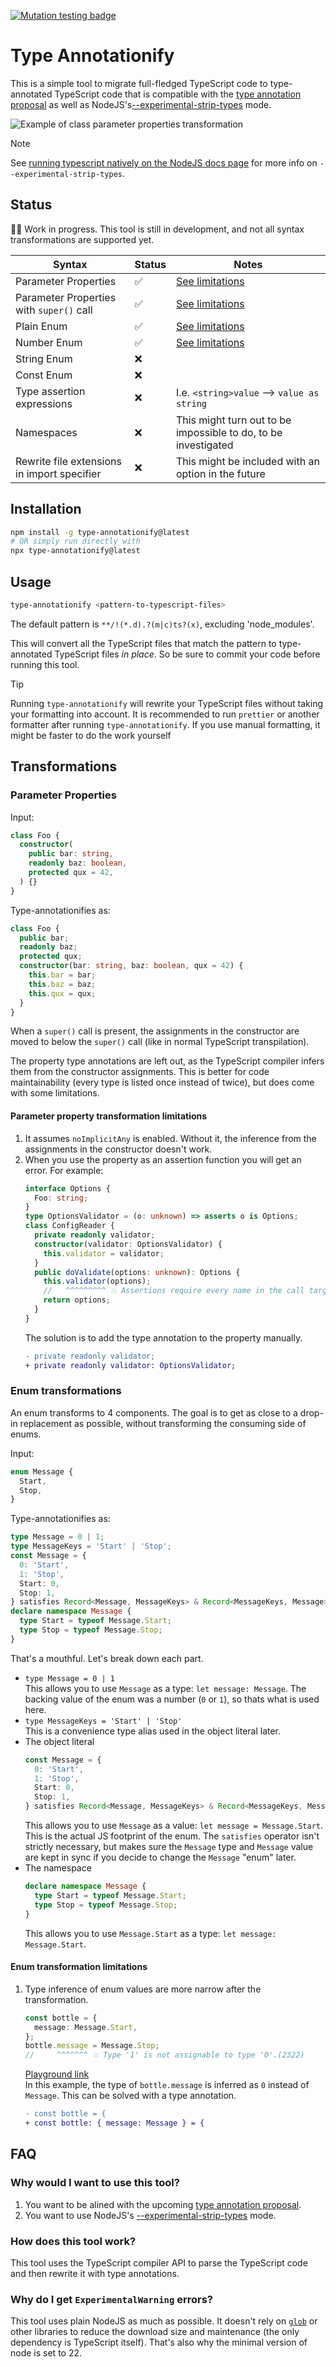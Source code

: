 [![Mutation testing badge](https://img.shields.io/endpoint?style=flat&url=https%3A%2F%2Fbadge-api.stryker-mutator.io%2Fgithub.com%2Fnicojs%2Ftype-annotationify%2Fmain)](https://dashboard.stryker-mutator.io/reports/github.com/nicojs/type-annotationify/main)

# Type Annotationify

This is a simple tool to migrate full-fledged TypeScript code to type-annotated TypeScript code that is compatible with the [type annotation proposal](https://github.com/tc39/proposal-type-annotations) as well as NodeJS's[--experimental-strip-types](https://nodejs.org/en/blog/release/v22.6.0#experimental-typescript-support-via-strip-types) mode.

![Example of class parameter properties transformation](https://github.com/nicojs/type-annotationify/blob/main/convert-parameter-properties.gif)

> [!NOTE]
> See [running typescript natively on the NodeJS docs page](https://nodejs.org/en/learn/typescript/run-natively) for more info on `--experimental-strip-types`.

## Status

👷‍♂️ Work in progress. This tool is still in development, and not all syntax transformations are supported yet.

| Syntax                                      | Status | Notes                                                             |
| ------------------------------------------- | ------ | ----------------------------------------------------------------- |
| Parameter Properties                        | ✅     | [See limitations](#parameter-property-transformation-limitations) |
| Parameter Properties with `super()` call    | ✅     | [See limitations](#parameter-property-transformation-limitations) |
| Plain Enum                                  | ✅     | [See limitations](#enum-transformation-limitations)               |
| Number Enum                                 | ✅     | [See limitations](#enum-transformation-limitations)               |
| String Enum                                 | ❌     |                                                                   |
| Const Enum                                  | ❌     |                                                                   |
| Type assertion expressions                  | ❌     | I.e. `<string>value` --> `value as string`                        |
| Namespaces                                  | ❌     | This might turn out to be impossible to do, to be investigated    |
| Rewrite file extensions in import specifier | ❌     | This might be included with an option in the future               |

## Installation

```bash
npm install -g type-annotationify@latest
# OR simply run directly with
npx type-annotationify@latest
```

## Usage

```bash
type-annotationify <pattern-to-typescript-files>
```

The default pattern is `**/!(*.d).?(m|c)ts?(x)`, excluding 'node_modules'.

This will convert all the TypeScript files that match the pattern to type-annotated TypeScript files _in place_. So be sure to commit your code before running this tool.

> [!TIP]
> Running `type-annotationify` will rewrite your TypeScript files without taking your formatting into account. It is recommended to run `prettier` or another formatter after running `type-annotationify`. If you use manual formatting, it might be faster to do the work yourself

## Transformations

### Parameter Properties

Input:

```ts
class Foo {
  constructor(
    public bar: string,
    readonly baz: boolean,
    protected qux = 42,
  ) {}
}
```

Type-annotationifies as:

```ts
class Foo {
  public bar;
  readonly baz;
  protected qux;
  constructor(bar: string, baz: boolean, qux = 42) {
    this.bar = bar;
    this.baz = baz;
    this.qux = qux;
  }
}
```

When a `super()` call is present, the assignments in the constructor are moved to below the `super()` call (like in normal TypeScript transpilation).

The property type annotations are left out, as the TypeScript compiler infers them from the constructor assignments. This is better for code maintainability (every type is listed once instead of twice), but does come with some limitations.

#### Parameter property transformation limitations

1.  It assumes `noImplicitAny` is enabled. Without it, the inference from the assignments in the constructor doesn't work.
2.  When you use the property as an assertion function you will get an error. For example:
    ```ts
    interface Options {
      Foo: string;
    }
    type OptionsValidator = (o: unknown) => asserts o is Options;
    class ConfigReader {
      private readonly validator;
      constructor(validator: OptionsValidator) {
        this.validator = validator;
      }
      public doValidate(options: unknown): Options {
        this.validator(options);
        //   ^^^^^^^^^ 💥 Assertions require every name in the call target to be declared with an explicit type annotation.(2775)
        return options;
      }
    }
    ```
    The solution is to add the type annotation to the property manually.
    ```diff
    - private readonly validator;
    + private readonly validator: OptionsValidator;
    ```

### Enum transformations

An enum transforms to 4 components. The goal is to get as close to a drop-in replacement as possible, without transforming the consuming side of enums.

Input:

```ts
enum Message {
  Start,
  Stop,
}
```

Type-annotationifies as:

```ts
type Message = 0 | 1;
type MessageKeys = 'Start' | 'Stop';
const Message = {
  0: 'Start',
  1: 'Stop',
  Start: 0,
  Stop: 1,
} satisfies Record<Message, MessageKeys> & Record<MessageKeys, Message>;
declare namespace Message {
  type Start = typeof Message.Start;
  type Stop = typeof Message.Stop;
}
```

That's a mouthful. Let's break down each part.

- `type Message = 0 | 1` \
  This allows you to use `Message` as a type: `let message: Message`. The backing value of the enum was a number (`0` or `1`), so thats what is used here.
- `type MessageKeys = 'Start' | 'Stop'` \
  This is a convenience type alias used in the object literal later.
- The object literal
  ```ts
  const Message = {
    0: 'Start',
    1: 'Stop',
    Start: 0,
    Stop: 1,
  } satisfies Record<Message, MessageKeys> & Record<MessageKeys, Message>;
  ```
  This allows you to use `Message` as a value: `let message = Message.Start`. This is the actual JS footprint of the enum. The `satisfies` operator isn't strictly necessary, but makes sure the `Message` type and `Message` value are kept in sync if you decide to change the `Message` "enum" later.
- The namespace
  ```ts
  declare namespace Message {
    type Start = typeof Message.Start;
    type Stop = typeof Message.Stop;
  }
  ```
  This allows you to use `Message.Start` as a type: `let message: Message.Start`.

#### Enum transformation limitations

1. Type inference of enum values are more narrow after the transformation.
   ```ts
   const bottle = {
     message: Message.Start,
   };
   bottle.message = Message.Stop;
   //     ^^^^^^^ 💥 Type '1' is not assignable to type '0'.(2322)
   ```
   [Playground link](https://www.typescriptlang.org/play/?#code/C4TwDgpgBAshDO8CGBzaBeKAGKAfKAjANwCwAUKJLAsmgNIQjxSYDkAysEgE7Ct5QOwAPZhWpMgGNhAO3jBqiVBigBvclGwAuQZx58ANBsI6ho1kbKa9vHVkvWRYHQUsBfKMmABLeADNvBCgAJQhpbgATAB44JTQDRVoIBiYAPigAMhCw4UiYmmUU+ATYpNSJCLCAGx5oGSQAWwQwJEloUuU1Y0poGwVMHuE-ROUAOj6JTR6oTlEWKEHhjrRxpwk3cmk5BQAjYWBgKpV1KygmuIgdZYhV-XI3CT2Do9HzpPnr1dEiIA) \
   In this example, the type of `bottle.message` is inferred as `0` instead of `Message`. This can be solved with a type annotation.
   ```diff
   - const bottle = {
   + const bottle: { message: Message } = {
   ```

## FAQ

### Why would I want to use this tool?

1. You want to be alined with the upcoming [type annotation proposal](https://github.com/tc39/proposal-type-annotations).
2. You want to use NodeJS's [--experimental-strip-types](https://nodejs.org/en/blog/release/v22.6.0#experimental-typescript-support-via-strip-types) mode.

### How does this tool work?

This tool uses the TypeScript compiler API to parse the TypeScript code and then rewrite it with type annotations.

### Why do I get `ExperimentalWarning` errors?

This tool uses plain NodeJS as much as possible. It doesn't rely on [`glob`](https://www.npmjs.com/package/glob) or other libraries to reduce the download size and maintenance (the only dependency is TypeScript itself). That's also why the minimal version of node is set to 22.

```

```
